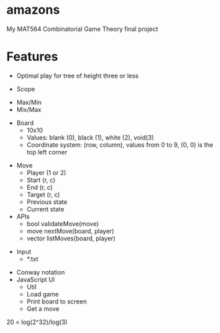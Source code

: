 # amazons

My MAT564 Combinatorial Game Theory final project

# Features
- Optimal play for tree of height three or less
* Scope
- Max/Min
- Mix/Max
* Board
  * 10x10
  * Values: blank (0), black (1), white (2), void(3)
  * Coordinate system: (row, column), values from 0 to 9, (0, 0) is the top left corner
- Move
  * Player (1 or 2)
  * Start (r, c)
  * End (r, c)
  * Target (r, c)
  * Previous state
  * Current state
- APIs
  - bool validateMove(move)
  - move nextMove(board, player)
  - vector<move> listMoves(board, player)
* Input
  * \*.txt
- Conway notation
- JavaScript UI
  - Util
  * Load game
  * Print board to screen
  - Get a move


20 < log(2^32)/log(3)
